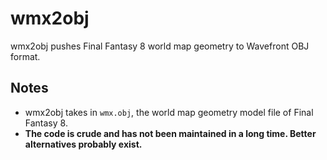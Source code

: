 # wmx2obj

wmx2obj pushes Final Fantasy 8 world map geometry to Wavefront OBJ format.

## Notes

* wmx2obj takes in `wmx.obj`, the world map geometry model file of Final Fantasy 8.
* **The code is crude and has not been maintained in a long time. Better alternatives probably exist.**
